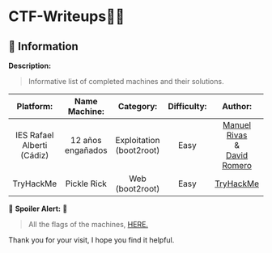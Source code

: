 # CTF-Writeups👨‍💻
## 📝 Information

**Description:** 

> Informative list of completed machines and their solutions.

**Platform:** | **Name Machine:** | **Category:** | **Difficulty:** | **Author:** | **Link:** | **Solution:** 
:---: | :---: | :---: | :---: | :---: | :---: | :---: 
IES Rafael Alberti</br> (Cádiz) | 12 años engañados | Exploitation</br> (boot2root) | Easy | [Manuel Rivas](https://twitter.com/0xmrivas)</br> &</br> [David Romero](https://twitter.com/LMS_David_RS) | [ctfiesrafaelalberti](https://ctfiesrafaelalberti.rocks/) | [Show](https://github.com/david-valen/CTF-Writeups/blob/main/docs/CTFWriteup%20-%20IES%20Rafael%20Alberti%20-%2012%20a%C3%B1os%20enga%C3%B1ados%20-%20Valenzuela%20Vargas%20-%20David.pdf) 
TryHackMe | Pickle Rick | Web</br> (boot2root) | Easy | [TryHackMe](https://tryhackme.com/) | [Pickle Rick](https://tryhackme.com/room/picklerick) | [Show](https://github.com/david-valen/CTF-Writeups/blob/main/docs/CTFWriteup%20-%20TryHackMe%20-%20Pickle%20Rick%20-%20Valenzuela%20Vargas%20-%20David.pdf) 

🚨 **Spoiler Alert:** 🚨

> All the flags of the machines, [HERE.](https://memegenerator.net/img/instances/67702976/not-sure-if-no-link-or-invisible-link.jpg)

Thank you for your visit, I hope you find it helpful.
